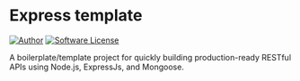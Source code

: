 # Express template

[![Author](https://img.shields.io/badge/author-%40tuanlao-blue)](https://github.com/tuanlao)
[![Software License](https://img.shields.io/badge/license-MIT-brightgreen.svg?style=flat-square)](https://github.com/tuanlao/express-template/blob/master/LICENSE.md)

A boilerplate/template project for quickly building production-ready RESTful APIs using Node.js, ExpressJs, and Mongoose.
